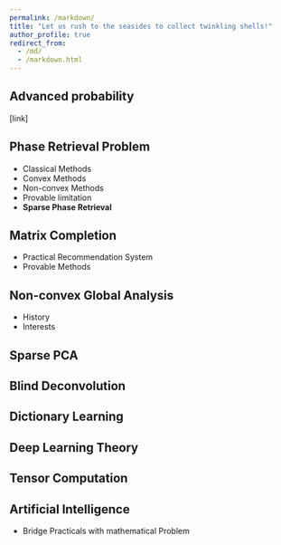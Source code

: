 ```yaml
---
permalink: /markdown/
title: "Let us rush to the seasides to collect twinkling shells!"
author_profile: true
redirect_from: 
  - /md/
  - /markdown.html
---
```

## Advanced probability
[link]

## Phase Retrieval Problem

* Classical Methods
* Convex Methods
* Non-convex Methods
* Provable limitation
* <b> Sparse Phase Retrieval</b>
## Matrix Completion
* Practical Recommendation System
* Provable Methods

## Non-convex Global Analysis
* History
* Interests

## Sparse PCA

## Blind Deconvolution

## Dictionary Learning

## Deep Learning Theory

## Tensor Computation

## Artificial Intelligence 
* Bridge Practicals with mathematical Problem 


